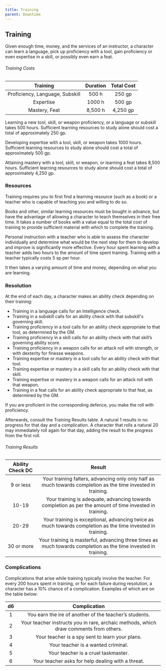 ```yaml
---
title: Training
parent: Downtime
---
```


## Training
Given enough time, money, and the services of an instructor, a character can learn a language, pick up proficiency with a tool, gain proficiency or even expertise in a skill, or possibly even earn a feat.

###### Training Costs

| Training | Duration | Total Cost |
|:--------:|:--------:|:----------:|
| Proficiency, Language, Subskill | 500 h | 250 gp | 
| Expertise | 1000 h | 500 gp |
| Mastery, Feat | 8,500 h | 4,250 gp |

Learning a new tool, skill, or weapon proficiency, or a language or subskill takes 500 hours. Sufficient learning resources to study alone should cost a total of approximately 250 gp.

Developing expertise with a tool, skill, or weapon takes 1000 hours. Sufficient learning resources to study alone should cost a total of approximately 500 gp.

Attaining mastery with a tool, skill, or weapon, or learning a feat takes 8,500 hours. Sufficient learning resources to study alone should cost a total of approximately 4,250 gp.

### Resources
Training requires you to first find a learning resource (such as a book) or a teacher who is capable of teaching you and willing to do so.

Books and other, similar learning resources must be bought in advance, but have the advantage of allowing a character to teach themselves in their free time. It takes a number of books with a value equal to the total cost of training to provide sufficient material with which to complete the training.

Personal instruction with a teacher who is able to assess the character individually and determine what would be the next step for them to develop and improve is significantly more effective. Every hour spent learning with a teacher adds two hours to the amount of time spent training. Training with a teacher typically costs 5 sp per hour.

It then takes a varying amount of time and money, depending on what you are learning.

### Resolution
At the end of each day, a character makes an ability check depending on their training:

* Training in a language calls for an Intelligence check.
* Training in a subskill calls for an ability check with that subskill's governing skill.
* Training proficiency in a tool calls for an ability check appropriate to that tool, as determined by the GM.
* Training proficiency in a skill calls for an ability check with that skill’s governing ability score.
* Training proficiency in a weapon calls for an attack roll with strength, or with dexterity for finesse weapons.
* Training expertise or mastery in a tool calls for an ability check with that tool.
* Training expertise or mastery in a skill calls for an ability check with that skill.
* Training expertise or mastery in a weapon calls for an attack roll with that weapon.
* Training in a feat calls for an ability check appropriate to that feat, as determined by the GM.

If you are proficient in the corresponding defence, you make the roll with proficiency.

Afterwards, consult the Training Results table. A natural 1 results in no progress for that day and a complication. A character that rolls a natural 20 may immediately roll again for that day, adding the result to the progress from the first roll.

###### Training Results

| Ability Check DC | Result |
|:----------------:|:------:|
| 9 or less | Your training falters, advancing only only half as much towards completion as the time invested in training. |
| 10-19 | Your training is adequate, advancing towards completion as per the amount of time invested in training. |
| 20-29 | Your training is exceptional, advancing twice as much towards completion as the time invested in training. |
| 30 or more | Your training is masterful, advancing three times as much towards completion as the time invested in training. |

### Complications
Complications that arise while training typically involve the teacher. For every 200 hours spent in training, or for each failure during resolution, a character has a 10% chance of a complication. Examples of which are on the table below:

| d6 | Complication |
|:--:|:------------:|
| 1	| You earn the ire of another of the teacher’s students. |
| 2	| Your teacher instructs you in rare, archaic methods, which draw comments from others. |
| 3	| Your teacher is a spy sent to learn your plans. |
| 4	| Your teacher is a wanted criminal. |
| 5	| Your teacher is a cruel taskmaster. |
| 6	| Your teacher asks for help dealing with a threat. |
